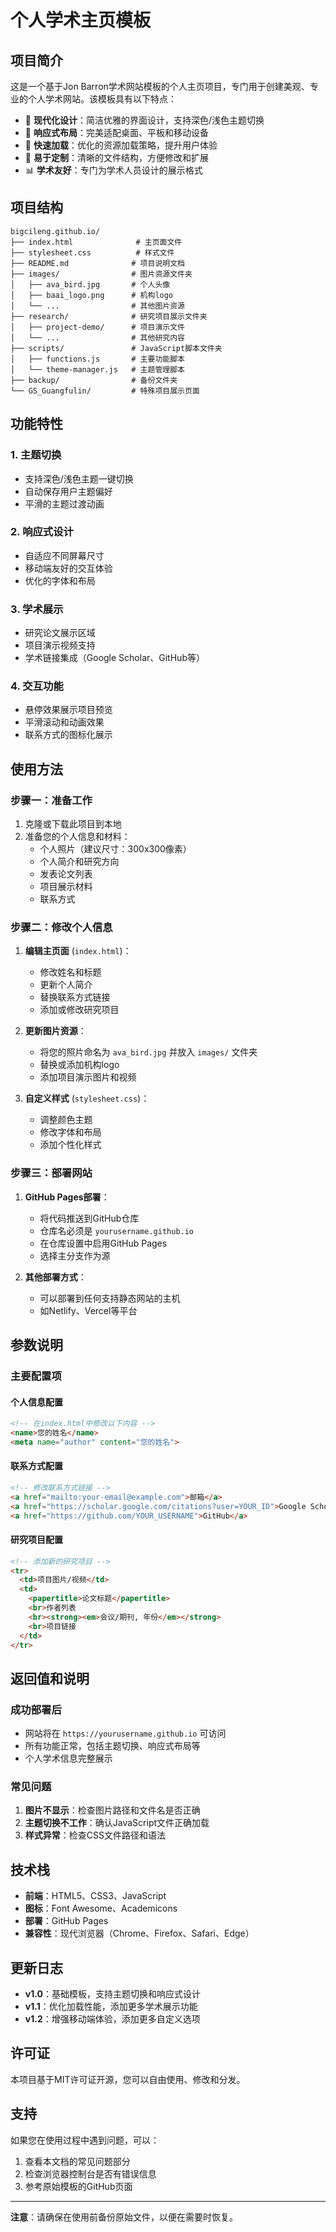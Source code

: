 # 个人学术主页模板

## 项目简介

这是一个基于Jon Barron学术网站模板的个人主页项目，专门用于创建美观、专业的个人学术网站。该模板具有以下特点：

- 🎨 **现代化设计**：简洁优雅的界面设计，支持深色/浅色主题切换
- 📱 **响应式布局**：完美适配桌面、平板和移动设备
- 🚀 **快速加载**：优化的资源加载策略，提升用户体验
- 🔧 **易于定制**：清晰的文件结构，方便修改和扩展
- 📊 **学术友好**：专门为学术人员设计的展示格式

## 项目结构

```
bigcileng.github.io/
├── index.html              # 主页面文件
├── stylesheet.css          # 样式文件
├── README.md              # 项目说明文档
├── images/                # 图片资源文件夹
│   ├── ava_bird.jpg       # 个人头像
│   ├── baai_logo.png      # 机构logo
│   └── ...                # 其他图片资源
├── research/              # 研究项目展示文件夹
│   ├── project-demo/      # 项目演示文件
│   └── ...                # 其他研究内容
├── scripts/               # JavaScript脚本文件夹
│   ├── functions.js       # 主要功能脚本
│   └── theme-manager.js   # 主题管理脚本
├── backup/                # 备份文件夹
└── GS_Guangfulin/         # 特殊项目展示页面
```

## 功能特性

### 1. 主题切换
- 支持深色/浅色主题一键切换
- 自动保存用户主题偏好
- 平滑的主题过渡动画

### 2. 响应式设计
- 自适应不同屏幕尺寸
- 移动端友好的交互体验
- 优化的字体和布局

### 3. 学术展示
- 研究论文展示区域
- 项目演示视频支持
- 学术链接集成（Google Scholar、GitHub等）

### 4. 交互功能
- 悬停效果展示项目预览
- 平滑滚动和动画效果
- 联系方式的图标化展示

## 使用方法

### 步骤一：准备工作
1. 克隆或下载此项目到本地
2. 准备您的个人信息和材料：
   - 个人照片（建议尺寸：300x300像素）
   - 个人简介和研究方向
   - 发表论文列表
   - 项目展示材料
   - 联系方式

### 步骤二：修改个人信息
1. **编辑主页面** (`index.html`)：
   - 修改姓名和标题
   - 更新个人简介
   - 替换联系方式链接
   - 添加或修改研究项目

2. **更新图片资源**：
   - 将您的照片命名为 `ava_bird.jpg` 并放入 `images/` 文件夹
   - 替换或添加机构logo
   - 添加项目演示图片和视频

3. **自定义样式** (`stylesheet.css`)：
   - 调整颜色主题
   - 修改字体和布局
   - 添加个性化样式

### 步骤三：部署网站
1. **GitHub Pages部署**：
   - 将代码推送到GitHub仓库
   - 仓库名必须是 `yourusername.github.io`
   - 在仓库设置中启用GitHub Pages
   - 选择主分支作为源

2. **其他部署方式**：
   - 可以部署到任何支持静态网站的主机
   - 如Netlify、Vercel等平台

## 参数说明

### 主要配置项

#### 个人信息配置
```html
<!-- 在index.html中修改以下内容 -->
<name>您的姓名</name>
<meta name="author" content="您的姓名">
```

#### 联系方式配置
```html
<!-- 修改联系方式链接 -->
<a href="mailto:your-email@example.com">邮箱</a>
<a href="https://scholar.google.com/citations?user=YOUR_ID">Google Scholar</a>
<a href="https://github.com/YOUR_USERNAME">GitHub</a>
```

#### 研究项目配置
```html
<!-- 添加新的研究项目 -->
<tr>
  <td>项目图片/视频</td>
  <td>
    <papertitle>论文标题</papertitle>
    <br>作者列表
    <br><strong><em>会议/期刊, 年份</em></strong>
    <br>项目链接
  </td>
</tr>
```

## 返回值和说明

### 成功部署后
- 网站将在 `https://yourusername.github.io` 可访问
- 所有功能正常，包括主题切换、响应式布局等
- 个人学术信息完整展示

### 常见问题
1. **图片不显示**：检查图片路径和文件名是否正确
2. **主题切换不工作**：确认JavaScript文件正确加载
3. **样式异常**：检查CSS文件路径和语法

## 技术栈

- **前端**：HTML5、CSS3、JavaScript
- **图标**：Font Awesome、Academicons
- **部署**：GitHub Pages
- **兼容性**：现代浏览器（Chrome、Firefox、Safari、Edge）

## 更新日志

- **v1.0**：基础模板，支持主题切换和响应式设计
- **v1.1**：优化加载性能，添加更多学术展示功能
- **v1.2**：增强移动端体验，添加更多自定义选项

## 许可证

本项目基于MIT许可证开源，您可以自由使用、修改和分发。

## 支持

如果您在使用过程中遇到问题，可以：
1. 查看本文档的常见问题部分
2. 检查浏览器控制台是否有错误信息
3. 参考原始模板的GitHub页面

---

**注意**：请确保在使用前备份原始文件，以便在需要时恢复。